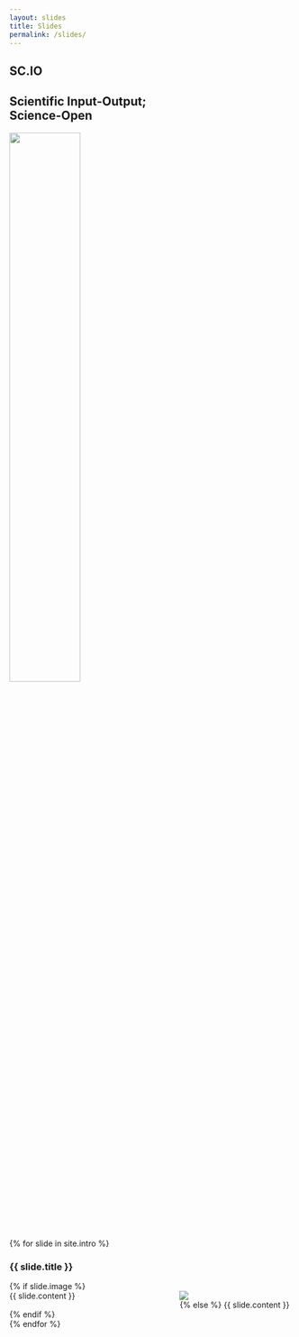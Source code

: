 ```yaml
---
layout: slides
title: Slides
permalink: /slides/
---
```


<section>
<h1>SC.IO</h1>
<h2>Scientific Input-Output;<br/>Science-Open</h2>
<a href="http://www.ucl.ac.uk/swc">
  <img style="width:50%" class="plain" src="{{ site.baseurl }}/assets/images/swc.png">
</a>
</section>

{% for slide in site.intro %}
<section>
<h3>{{ slide.title }}</h3>
{% if slide.image %}
<div style="width:100%">
  <div style="width:60%;float:left">{{ slide.content }}</div>
  <div style="width:40%;float:right"><img src="
{% if slide.image contains '://' %}
{{slide.image}}
{% else %}
{{ slide.image | prepend: site.baseurl }}
{% endif %}" />
  </div>
</div>
{% else %}
{{ slide.content }}
{% endif %}
</section>
{% endfor %}
